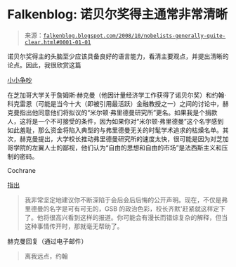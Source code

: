 <!--yml

类别: 未分类

日期: 2024-05-12 22:52:24

-->

# Falkenblog: 诺贝尔奖得主通常非常清晰

> 来源：[`falkenblog.blogspot.com/2008/10/nobelists-generally-quite-clear.html#0001-01-01`](http://falkenblog.blogspot.com/2008/10/nobelists-generally-quite-clear.html#0001-01-01)

诺贝尔奖得主的头脑至少应该具备良好的语言能力，看清主要观点，并提出清晰的论点。因此，我很欣赏这篇

[小小争吵](http://www.chicagomaroon.com/2008/10/17/rifts-develop-within-mfi-committee)

在芝加哥大学关于詹姆斯·赫克曼（他因计量经济学工作获得了诺贝尔奖）和约翰·科克雷恩（可能是当今十大（即被引用最活跃）金融教授之一）之间的讨论中，赫克曼指出他同意他们将拟议的“米尔顿·弗里德曼研究所”更名。如果我是个捐款人，这将是一个不可接受的条件，因为如果你对“米尔顿·弗里德曼”这个名字感到如此羞耻，那么资金将陷入典型的与弗里德曼无关的时髦学术追求的枯燥名单。其次，赫克曼提出，大学校长推动弗里德曼研究所的速度太快，很可能是因为对芝加哥学院的左翼人士的鄙视，他们认为“自由的思想和自由的市场”是法西斯主义和压制的密码。

Cochrane

[指出](http://www.chicagomaroon.com/2008/10/17/rifts-develop-within-mfi-committee)

> 我非常坚定地建议你不断深陷于会后会后后悔的公开声明。现在，不仅是弗里德曼的名字是可有可无的，GSB 的政治色彩，校长齐默'赶紧就这样定下了。他将很高兴看到这样的报道。你可能会有漫长而错综复杂的解释，但当这种事情传开时，那就毫无帮助了。

赫克曼回复（通过电子邮件）

> 离我远点，约翰
